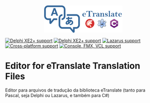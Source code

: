 <p align="center">
<img src="https://github.com/rafael-figueiredo-alves/eTranslate4CSharp/blob/main/eTranslateIcon2.png?raw=true" width=50% height=50%>  
</p>

<p>
  <a href="#compatibility"><img src="https://img.shields.io/static/v1?label=Delphi&message=Vers%C3%A3o%20xe2%2B&color=silver&style=for-the-badge&logo=delphi&logoColor=white" alt="Delphi XE2+ support" /></a>
 <a href="#compatibility"><img src="https://img.shields.io/static/v1?label=CSharp&message=Web%20e%20Cross-patform&color=silver&style=for-the-badge&logo=csharp&logoColor=white" alt="Delphi XE2+ support" /></a>
  <a href="#compatibility"><img src="https://img.shields.io/static/v1?label=Lazarus&message=Vers%C3%A3o%202.2.6%20(Testada)&color=silver&style=for-the-badge&logo=lazarus&logoColor=white" alt="Lazarus support" /></a>  
  <a href="#compatibility"><img src="https://img.shields.io/static/v1?label=platforms&message=cross-platform&color=silver&style=for-the-badge&logo=delphi&logoColor=white" alt="Cross-platform support" /></a>
  <a href="#compatibility"><img src="https://img.shields.io/static/v1?label=applications&message=console%2C%20fmx%2C%20vcl&color=silver&style=for-the-badge&logo=delphi&logoColor=white" alt="Console, FMX, VCL support" /></a>
</p>

# Editor for eTranslate Translation Files
 Editor para arquivos de tradução da biblioteca eTranslate (tanto para Pascal, seja Delphi ou Lazarus, e também para C#)
